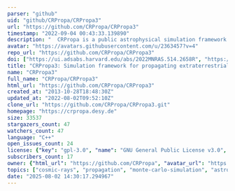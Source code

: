 ```yaml
---
parser: "github"
uid: "github/CRPropa/CRPropa3"
url: "https://github.com/CRPropa/CRPropa3"
timestamp: "2022-09-04 00:43:33.139890"
description: "  CRPropa is a public astrophysical simulation framework for propagating extraterrestrial ultra-high energy particles.   https://crpropa.github.io/CRPropa3/"
avatar: "https://avatars.githubusercontent.com/u/2363457?v=4"
repo_url: "https://github.com/CRPropa/CRPropa3"
doi: ["https://ui.adsabs.harvard.edu/abs/2022MNRAS.514.2658R", "https://ui.adsabs.harvard.edu/abs/2022arXiv220800107A", "https://ui.adsabs.harvard.edu/abs/2022ascl.soft08016A/abstract"]
title: "CRPropa3: Simulation framework for propagating extraterrestrial ultra-high energy particles"
name: "CRPropa3"
full_name: "CRPropa/CRPropa3"
html_url: "https://github.com/CRPropa/CRPropa3"
created_at: "2013-10-28T18:48:30Z"
updated_at: "2022-08-02T09:52:10Z"
clone_url: "https://github.com/CRPropa/CRPropa3.git"
homepage: "https://crpropa.desy.de"
size: 33537
stargazers_count: 47
watchers_count: 47
language: "C++"
open_issues_count: 24
license: {"key": "gpl-3.0", "name": "GNU General Public License v3.0", "spdx_id": "GPL-3.0", "url": "https://api.github.com/licenses/gpl-3.0", "node_id": "MDc6TGljZW5zZTk="}
subscribers_count: 17
owner: {"html_url": "https://github.com/CRPropa", "avatar_url": "https://avatars.githubusercontent.com/u/2363457?v=4", "login": "CRPropa", "type": "Organization"}
topics: ["cosmic-rays", "propagation", "monte-carlo-simulation", "astroparticle-physics"]
date: "2025-08-02 14:30:17.294967"
---
```

